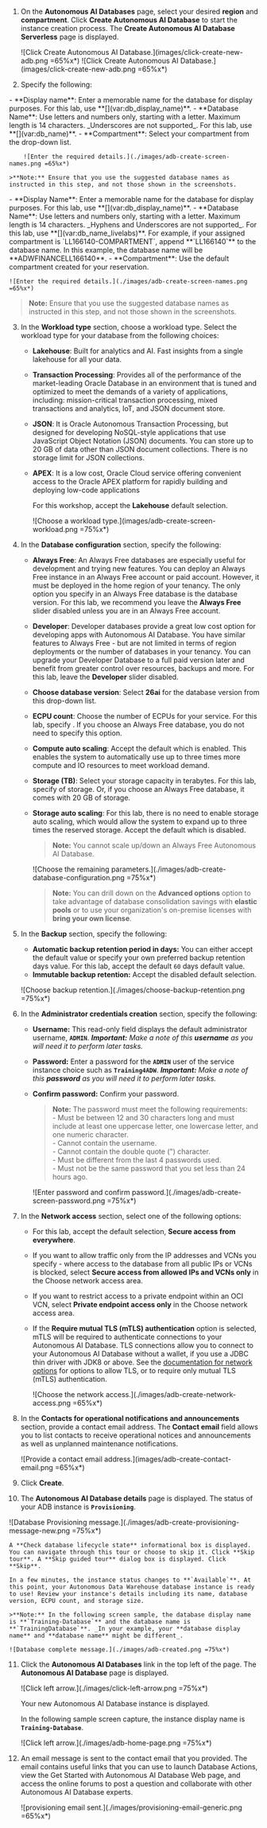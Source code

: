 <!--
    {
        "name":"Provision Autonomous AI Database",
        "description":"provision-body.md common task. Uses the Redwood UI. Use the `variables.json` file to update provisioning parameters, including database name, ECPUs, storage and more.",
        "author":"Lauran K. Serhal",
        "lastUpdated":"October 2025"
    }
-->
1. On the **Autonomous AI Databases** page, select your desired **region** and **compartment**. Click **Create Autonomous AI Database** to start the instance creation process. The **Create Autonomous AI Database Serverless** page is displayed.

    <if type="livelabs">
    ![Click Create Autonomous AI Database.](images/click-create-new-adb.png =65%x*)
    </if>

    <if type="freetier">
    ![Click Create Autonomous AI Database.](images/click-create-new-adb.png =65%x*)
    </if>

2. Specify the following:

<if type="freetier">
    - **Display name**: Enter a memorable name for the database for display purposes. For this lab, use **[](var:db_display_name)**.
    - **Database Name**: Use letters and numbers only, starting with a letter. Maximum length is 14 characters. _Underscores are not supported_. For this lab, use **[](var:db_name)**.
    - **Compartment**: Select your compartment from the drop-down list.

        ![Enter the required details.](./images/adb-create-screen-names.png =65%x*)

    >**Note:** Ensure that you use the suggested database names as instructed in this step, and not those shown in the screenshots.
</if>

<if type="livelabs">
    - **Display Name**: Enter a memorable name for the database for display purposes. For this lab, use **[](var:db_display_name)**.
    - **Database Name**: Use letters and numbers only, starting with a letter. Maximum length is 14 characters. _Hyphens and Underscores are not supported_. For this lab, use **[](var:db_name_livelabs)**. For example, if your assigned compartment is `LL166140-COMPARTMENT`, append **`LL166140`** to the database name. In this example, the database name will be **ADWFINANCELL166140**.
    - **Compartment**: Use the default compartment created for your reservation.

    ![Enter the required details.](./images/adb-create-screen-names.png =65%x*)

> **Note:** Ensure that you use the suggested database names as instructed in this step, and not those shown in the screenshots.
</if>

3. In the **Workload type** section, choose a workload type. Select the workload type for your database from the following choices:

    - **Lakehouse**: Built for analytics and AI. Fast insights from a single lakehouse for all your data.
    - **Transaction Processing**: Provides all of the performance of the market-leading Oracle Database in an environment that is tuned and optimized to meet the demands of a variety of applications, including: mission-critical transaction processing, mixed transactions and analytics, IoT, and JSON document store.
    - **JSON**: It is Oracle Autonomous Transaction Processing, but designed for developing NoSQL-style applications that use JavaScript Object Notation (JSON) documents. You can store up to 20 GB of data other than JSON document collections. There is no storage limit for JSON collections.
    - **APEX**: It is a low cost, Oracle Cloud service offering convenient access to the Oracle APEX platform for rapidly building and deploying low-code applications

        For this workshop, accept the **Lakehouse** default selection.

        ![Choose a workload type.](images/adb-create-screen-workload.png =75%x*)

4. In the **Database configuration** section, specify the following:

    - **Always Free**: An Always Free databases are especially useful for development and trying new features. You can deploy an Always Free instance in an Always Free account or paid account. However, it must be deployed in the home region of your tenancy. The only option you specify in an Always Free database is the database version. For this lab, we recommend you leave the **Always Free** slider disabled unless you are in an Always Free account.
    - **Developer**: Developer databases provide a great low cost option for developing apps with Autonomous AI Database. You have similar features to Always Free - but are not limited in terms of region deployments or the number of databases in your tenancy. You can upgrade your Developer Database to a full paid version later and benefit from greater control over resources, backups and more. For this lab, leave the **Developer** slider disabled.
    - **Choose database version**: Select **26ai** for the database version from this drop-down list.
    - **ECPU count**: Choose the number of ECPUs for your service. For this lab, specify **[](var:db_ocpu)**. If you choose an Always Free database, you do not need to specify this option.
    - **Compute auto scaling**: Accept the default which is enabled. This enables the system to automatically use up to three times more compute and IO resources to meet workload demand.
    - **Storage (TB)**: Select your storage capacity in terabytes. For this lab, specify **[](var:db_storage)** of storage. Or, if you choose an Always Free database, it comes with 20 GB of storage.
    - **Storage auto scaling**: For this lab, there is no need to enable storage auto scaling, which would allow the system to expand up to three times the reserved storage. Accept the default which is disabled.

        > **Note:** You cannot scale up/down an Always Free Autonomous AI Database.

        ![Choose the remaining parameters.](./images/adb-create-database-configuration.png =75%x*)

        >**Note:** You can drill down on the **Advanced options** option to take advantage of database consolidation savings with **elastic pools** or to use your organization's on-premise licenses with **bring your own license**. 

5. In the **Backup** section, specify the following:
    - **Automatic backup retention period in days:** You can either accept the default value or specify your own preferred backup retention days value. For this lab, accept the default `60` days default value.
    - **Immutable backup retention:** Accept the disabled default selection.

     ![Choose backup retention.](./images/choose-backup-retention.png =75%x*)

6. In the **Administrator credentials creation** section, specify the following:

    - **Username:** This read-only field displays the default administrator username, **`ADMIN`**. _**Important:** Make a note of this **username** as you will need it to perform later tasks._
    - **Password:** Enter a password for the **`ADMIN`** user of the service instance choice such as **`Training4ADW`**. _**Important:** Make a note of this **password** as you will need it to perform later tasks._
    - **Confirm password:** Confirm your password.

        > **Note:** The password must meet the following requirements:    
            - Must be between 12 and 30 characters long and must include at least one uppercase letter, one lowercase letter, and one numeric character.    
            - Cannot contain the username.    
            - Cannot contain the double quote (") character.    
            - Must be different from the last 4 passwords used.    
            - Must not be the same password that you set less than 24 hours ago.

        ![Enter password and confirm password.](./images/adb-create-screen-password.png =75%x*)

7. In the **Network access** section, select one of the following options:
    - For this lab, accept the default selection, **Secure access from everywhere**.
    - If you want to allow traffic only from the IP addresses and VCNs you specify - where access to the database from all public IPs or VCNs is blocked, select **Secure access from allowed IPs and VCNs only** in the Choose network access area.
    - If you want to restrict access to a private endpoint within an OCI VCN, select **Private endpoint access only** in the Choose network access area.
    - If the **Require mutual TLS (mTLS) authentication** option is selected, mTLS will be required to authenticate connections to your Autonomous AI Database. TLS connections allow you to connect to your Autonomous AI Database without a wallet, if you use a JDBC thin driver with JDK8 or above. See the [documentation for network options](https://docs.oracle.com/en/cloud/paas/autonomous-database/adbsa/support-tls-mtls-authentication.html#GUID-3F3F1FA4-DD7D-4211-A1D3-A74ED35C0AF5) for options to allow TLS, or to require only mutual TLS (mTLS) authentication.

        ![Choose the network access.](./images/adb-create-network-access.png =65%x*)

8. In the **Contacts for operational notifications and announcements** section, provide a contact email address. The **Contact email** field allows you to list contacts to receive operational notices and announcements as well as unplanned maintenance notifications.

    ![Provide a contact email address.](images/adb-create-contact-email.png =65%x*)

9. Click **Create**.

10.  The **Autonomous AI Database details** page is displayed. The status of your ADB instance is **`Provisioning`**.

   ![Database Provisioning message.](./images/adb-create-provisioning-message-new.png =75%x*)

    A **Check database lifecycle state** informational box is displayed. You can navigate through this tour or choose to skip it. Click **Skip tour**. A **Skip guided tour** dialog box is displayed. Click **Skip**.

    In a few minutes, the instance status changes to **`Available`**. At this point, your Autonomous Data Warehouse database instance is ready to use! Review your instance's details including its name, database version, ECPU count, and storage size.
       
    >**Note:** In the following screen sample, the database display name is **`Training-Database`** and the database name is **`TrainingDatabase`**. _In your example, your **database display name** and **database name** might be different_.

    ![Database complete message.](./images/adb-created.png =75%x*)

11. Click the **Autonomous AI Databases** link in the top left of the page. The **Autonomous AI Database** page is displayed.

    ![Click left arrow.](./images/click-left-arrow.png =75%x*)

    Your new Autonomous AI Database instance is displayed. 

    In the following sample screen capture, the instance display name is **`Training-Database`**.

    ![Click left arrow.](./images/adb-home-page.png =75%x*)  

12. An email message is sent to the contact email that you provided. The email contains useful links that you can use to launch Database Actions, view the Get Started with Autonomous AI Database Web page, and access the online forums to post a question and collaborate with other Autonomous AI Database experts. 

    ![provisioning email sent.](./images/provisioning-email-generic.png =65%x*)